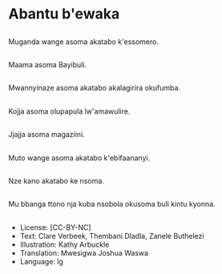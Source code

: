 # Abantu b'ewaka

##
Muganda wange asoma
akatabo k'essomero.

##
Maama asoma Bayibuli.

##
Mwannyinaze asoma
akatabo akalagirira
okufumba.

##
Kojja asoma olupapula
lw'amawulire.

##
Jjajja asoma magaziini.

##
Muto wange asoma
akatabo k'ebifaananyi.

##
Nze kano akatabo ke
nsoma.

##
Mu bbanga ttono nja
kuba nsobola okusoma
buli kintu kyonna.

##
* License: [CC-BY-NC]
* Text: Clare Verbeek, Thembani Dladla, Zanele Buthelezi
* Illustration: Kathy Arbuckle
* Translation: Mwesigwa Joshua Waswa
* Language: lg
